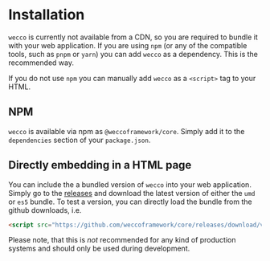 # Installation

`wecco` is currently not available from a CDN, so you are required to bundle
it with your web application. If you are using `npm` (or any of the compatible
tools, such as `pnpm` or `yarn`) you can add `wecco` as a dependency. This is
the recommended way.

If you do not use `npm` you can manually add `wecco` as a `<script>` tag to
your HTML.

## NPM

`wecco` is available via npm as `@weccoframework/core`. Simply add it to the
`dependencies` section of your `package.json`.

## Directly embedding in a HTML page

You can include the a bundled version of `wecco` into your web application.
Simply go to the [releases](https://github.com/weccoframework/core/releases)
and download the latest version of either the `umd` or `es5` bundle. To test a
version, you can directly load the bundle from the github downloads, i.e.

```html
<script src="https://github.com/weccoframework/core/releases/download/v0.21.1/weccoframework-core.es5.js"></script>
```

Please note, that this is _not_ recommended for any kind of production systems
and should only be used during development.
